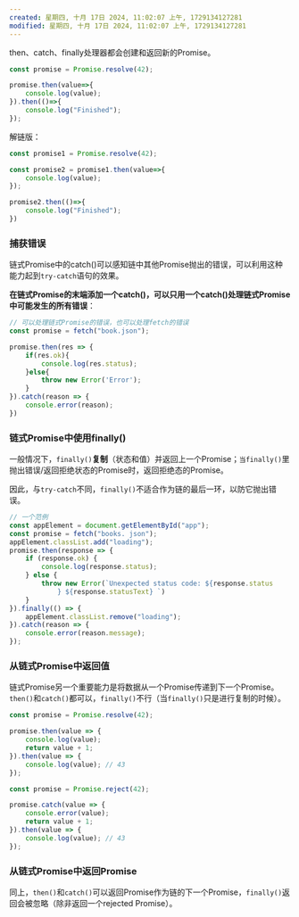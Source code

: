 ```yaml
---
created: 星期四, 十月 17日 2024, 11:02:07 上午, 1729134127281
modified: 星期四, 十月 17日 2024, 11:02:07 上午, 1729134127281
---
```


then、catch、finally处理器都会创建和返回新的Promise。
```js
const promise = Promise.resolve(42);

promise.then(value=>{
	console.log(value);
}).then(()=>{
	console.log("Finished");
});
```

解链版：
```js
const promise1 = Promise.resolve(42);

const promise2 = promise1.then(value=>{
	console.log(value);
});

promise2.then(()=>{
	console.log("Finished");
})
```

### 捕获错误
链式Promise中的catch()可以感知链中其他Promise抛出的错误，可以利用这种能力起到`try-catch`语句的效果。

**在链式Promise的末端添加一个catch()，可以只用一个catch()处理链式Promise中可能发生的所有错误**：
```js
// 可以处理链式Promise的错误，也可以处理fetch的错误
const promise = fetch("book.json");

promise.then(res => {
	if(res.ok){
		console.log(res.status);
	}else{
		throw new Error('Error');
	}
}).catch(reason => {
	console.error(reason);
})
```


### 链式Promise中使用finally()
一般情况下，`finally()`**复制**（状态和值）并返回上一个Promise；`当finally()`里抛出错误/返回拒绝状态的Promise时，返回拒绝态的Promise。

因此，与`try-catch`不同，`finally()`不适合作为链的最后一环，以防它抛出错误。
```js
// 一个范例
const appElement = document.getElementById("app");
const promise = fetch("books. json");
appElement.classList.add("loading");
promise.then(response => {
    if (response.ok) {
        console.log(response.status);
    } else {
        throw new Error(`Unexpected status code: ${response.status
            } ${response.statusText} `)
    }
}).finally(() => {
    appElement.classList.remove("loading");
}).catch(reason => {
    console.error(reason.message);
});
```

### 从链式Promise中返回值
链式Promise另一个重要能力是将数据从一个Promise传递到下一个Promise。
`then()`和`catch()`都可以，`finally()`不行（当`finally()`只是进行复制的时候）。

```js
const promise = Promise.resolve(42);

promise.then(value => {
	console.log(value);
	return value + 1;
}).then(value => {
	console.log(value); // 43
});
```

```js
const promise = Promise.reject(42);

promise.catch(value => {
	console.error(value);
	return value + 1;
}).then(value => {
	console.log(value); // 43
});
```

### 从链式Promise中返回Promise
同上，`then()`和`catch()`可以返回Promise作为链的下一个Promise，`finally()`返回会被忽略（除非返回一个rejected Promise）。